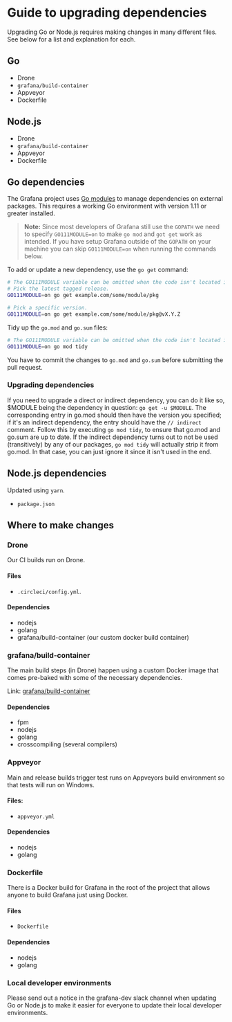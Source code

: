 # Guide to upgrading dependencies

Upgrading Go or Node.js requires making changes in many different files. See below for a list and explanation for each.

## Go

- Drone
- `grafana/build-container`
- Appveyor
- Dockerfile

## Node.js

- Drone
- `grafana/build-container`
- Appveyor
- Dockerfile

## Go dependencies

The Grafana project uses [Go modules](https://golang.org/cmd/go/#hdr-Modules__module_versions__and_more) to manage dependencies on external packages. This requires a working Go environment with version 1.11 or greater installed.

> **Note:** Since most developers of Grafana still use the `GOPATH` we need to specify `GO111MODULE=on` to make `go mod` and `got get` work as intended. If you have setup Grafana outside of the `GOPATH` on your machine you can skip `GO111MODULE=on` when running the commands below.

To add or update a new dependency, use the `go get` command:

```bash
# The GO111MODULE variable can be omitted when the code isn't located in GOPATH.
# Pick the latest tagged release.
GO111MODULE=on go get example.com/some/module/pkg

# Pick a specific version.
GO111MODULE=on go get example.com/some/module/pkg@vX.Y.Z
```

Tidy up the `go.mod` and `go.sum` files:

```bash
# The GO111MODULE variable can be omitted when the code isn't located in GOPATH.
GO111MODULE=on go mod tidy
```

You have to commit the changes to `go.mod` and `go.sum` before submitting the pull request.

### Upgrading dependencies

If you need to upgrade a direct or indirect dependency, you can do it like so, $MODULE being the dependency in question: `go get -u $MODULE`. The corresponding entry in go.mod should then have the version you specified; if it's an indirect dependency, the entry should have the `// indirect` comment. Follow this by executing `go mod tidy`, to ensure that go.mod and go.sum are up to date. If the indirect dependency turns out to not be used (transitively) by any of our packages, `go mod tidy` will actually strip it from go.mod. In that case, you can just ignore it since it isn't used in the end.

## Node.js dependencies

Updated using `yarn`.

- `package.json`

## Where to make changes

### Drone

Our CI builds run on Drone.

#### Files

- `.circleci/config.yml`.

#### Dependencies

- nodejs
- golang
- grafana/build-container (our custom docker build container)

### grafana/build-container

The main build steps (in Drone) happen using a custom Docker image that comes pre-baked with some of the necessary dependencies.

Link: [grafana/build-container](https://github.com/grafana/grafana/tree/main/scripts/build/ci-build)

#### Dependencies

- fpm
- nodejs
- golang
- crosscompiling (several compilers)

### Appveyor

Main and release builds trigger test runs on Appveyors build environment so that tests will run on Windows.

#### Files:

- `appveyor.yml`

#### Dependencies

- nodejs
- golang

### Dockerfile

There is a Docker build for Grafana in the root of the project that allows anyone to build Grafana just using Docker.

#### Files

- `Dockerfile`

#### Dependencies

- nodejs
- golang

### Local developer environments

Please send out a notice in the grafana-dev slack channel when updating Go or Node.js to make it easier for everyone to update their local developer environments.
